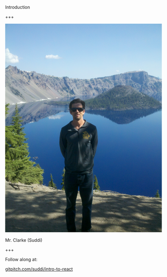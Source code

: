 Introduction

+++

![Suddi](assets/img/mrclarke.jpg)

<div class="align-points">
	<i class="fa fa-user"></i> Mr. Clarke (Suddi)<br/>
</div>

+++

Follow along at:

[gitpitch.com/suddi/intro-to-react](https://gitpitch.com/MrClarkeSoftware/FirstYearSoftware/master)
